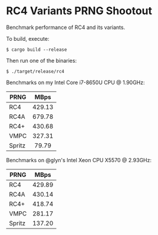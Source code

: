 # RC4 Variants PRNG Shootout
Benchmark performance of RC4 and its variants.

To build, execute:

    $ cargo build --release

Then run one of the binaries:

    $ ./target/release/rc4

Benchmarks on my Intel Core i7-8650U CPU @ 1.90GHz:

| PRNG   | MBps   |
|--------|:------:|
| RC4    | 429.13 |
| RC4A   | 679.78 |
| RC4+   | 430.68 |
| VMPC   | 327.31 |
| Spritz |  79.79 |

Benchmarks on @glyn's Intel Xeon CPU X5570 @ 2.93GHz:

| PRNG   | MBps   |
|--------|:------:|
| RC4    | 429.89 |
| RC4A   | 430.14 |
| RC4+   | 418.74 |
| VMPC   | 281.17 |
| Spritz | 137.20 |